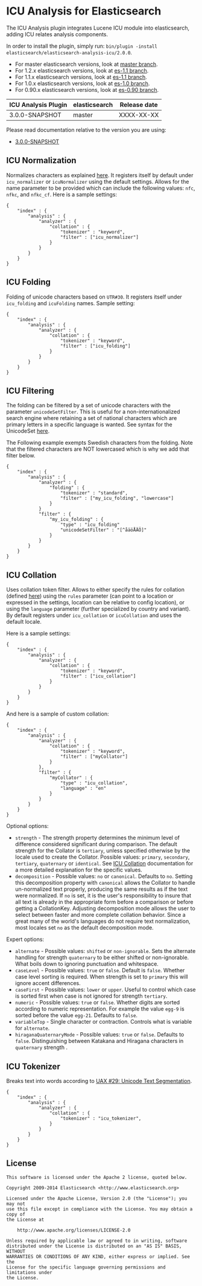 ICU Analysis for Elasticsearch
==================================

The ICU Analysis plugin integrates Lucene ICU module into elasticsearch, adding ICU relates analysis components.

In order to install the plugin, simply run: `bin/plugin -install elasticsearch/elasticsearch-analysis-icu/2.0.0`.

* For master elasticsearch versions, look at [master branch](https://github.com/elasticsearch/elasticsearch-analysis-icu/tree/master).
* For 1.2.x elasticsearch versions, look at [es-1.1 branch](https://github.com/elasticsearch/elasticsearch-analysis-icu/tree/es-1.2).
* For 1.1.x elasticsearch versions, look at [es-1.1 branch](https://github.com/elasticsearch/elasticsearch-analysis-icu/tree/es-1.1).
* For 1.0.x elasticsearch versions, look at [es-1.0 branch](https://github.com/elasticsearch/elasticsearch-analysis-icu/tree/es-1.0).
* For 0.90.x elasticsearch versions, look at [es-0.90 branch](https://github.com/elasticsearch/elasticsearch-analysis-icu/tree/es-0.90).

|    ICU Analysis Plugin      |    elasticsearch    | Release date |
|-----------------------------|---------------------|:------------:|
| 3.0.0-SNAPSHOT              | master              |  XXXX-XX-XX  |

Please read documentation relative to the version you are using:

* [3.0.0-SNAPSHOT](https://github.com/elasticsearch/elasticsearch-analysis-icu/blob/master/README.md)

ICU Normalization
-----------------

Normalizes characters as explained [here](http://userguide.icu-project.org/transforms/normalization). It registers itself by default under `icu_normalizer` or `icuNormalizer` using the default settings. Allows for the name parameter to be provided which can include the following values: `nfc`, `nfkc`, and `nfkc_cf`. Here is a sample settings:

    {
        "index" : {
            "analysis" : {
                "analyzer" : {
                    "collation" : {
                        "tokenizer" : "keyword",
                        "filter" : ["icu_normalizer"]
                    }
                }
            }
        }
    }

ICU Folding
-----------

Folding of unicode characters based on `UTR#30`. It registers itself under `icu_folding` and `icuFolding` names. Sample setting:

    {
        "index" : {
            "analysis" : {
                "analyzer" : {
                    "collation" : {
                        "tokenizer" : "keyword",
                        "filter" : ["icu_folding"]
                    }
                }
            }
        }
    }

ICU Filtering
-------------

The folding can be filtered by a set of unicode characters with the parameter `unicodeSetFilter`. This is useful for a
non-internationalized search engine where retaining a set of national characters which are primary letters in a specific
language is wanted. See syntax for the UnicodeSet [here](http://icu-project.org/apiref/icu4j/com/ibm/icu/text/UnicodeSet.html).

The Following example exempts Swedish characters from the folding. Note that the filtered characters are NOT lowercased which is why we add that filter below.

    {
        "index" : {
            "analysis" : {
                "analyzer" : {
                    "folding" : {
                        "tokenizer" : "standard",
                        "filter" : ["my_icu_folding", "lowercase"]
                    }
                }
                "filter" : {
                    "my_icu_folding" : {
                        "type" : "icu_folding"
                        "unicodeSetFilter" : "[^åäöÅÄÖ]"
                    }
                }
            }
        }
    }

ICU Collation
-------------

Uses collation token filter. Allows to either specify the rules for collation
(defined [here](http://www.icu-project.org/userguide/Collate_Customization.html)) using the `rules` parameter
(can point to a location or expressed in the settings, location can be relative to config location), or using the
`language` parameter (further specialized by country and variant). By default registers under `icu_collation` or
`icuCollation` and uses the default locale.

Here is a sample settings:

    {
        "index" : {
            "analysis" : {
                "analyzer" : {
                    "collation" : {
                        "tokenizer" : "keyword",
                        "filter" : ["icu_collation"]
                    }
                }
            }
        }
    }

And here is a sample of custom collation:

    {
        "index" : {
            "analysis" : {
                "analyzer" : {
                    "collation" : {
                        "tokenizer" : "keyword",
                        "filter" : ["myCollator"]
                    }
                },
                "filter" : {
                    "myCollator" : {
                        "type" : "icu_collation",
                        "language" : "en"
                    }
                }
            }
        }
    }

Optional options:
* `strength` - The strength property determines the minimum level of difference considered significant during comparison.
 The default strength for the Collator is `tertiary`, unless specified otherwise by the locale used to create the Collator.
 Possible values: `primary`, `secondary`, `tertiary`, `quaternary` or `identical`.
 See [ICU Collation](http://icu-project.org/apiref/icu4j/com/ibm/icu/text/Collator.html) documentation for a more detailed
 explanation for the specific values.
* `decomposition` - Possible values: `no` or `canonical`. Defaults to `no`. Setting this decomposition property with
`canonical` allows the Collator to handle un-normalized text properly, producing the same results as if the text were
normalized. If `no` is set, it is the user's responsibility to insure that all text is already in the appropriate form
before a comparison or before getting a CollationKey. Adjusting decomposition mode allows the user to select between
faster and more complete collation behavior. Since a great many of the world's languages do not require text
normalization, most locales set `no` as the default decomposition mode.

Expert options:
* `alternate` - Possible values: `shifted` or `non-ignorable`. Sets the alternate handling for strength `quaternary`
 to be either shifted or non-ignorable. What boils down to ignoring punctuation and whitespace.
* `caseLevel` - Possible values: `true` or `false`. Default is `false`. Whether case level sorting is required. When
 strength is set to `primary` this will ignore accent differences.
* `caseFirst` - Possible values: `lower` or `upper`. Useful to control which case is sorted first when case is not ignored
 for strength `tertiary`.
* `numeric` - Possible values: `true` or `false`. Whether digits are sorted according to numeric representation. For
 example the value `egg-9` is sorted before the value `egg-21`. Defaults to `false`.
* `variableTop` - Single character or contraction. Controls what is variable for `alternate`.
* `hiraganaQuaternaryMode` - Possible values: `true` or `false`. Defaults to `false`. Distinguishing between Katakana
 and Hiragana characters in `quaternary` strength .

ICU Tokenizer
-------------

Breaks text into words according to [UAX #29: Unicode Text Segmentation](http://www.unicode.org/reports/tr29/).

    {
        "index" : {
            "analysis" : {
                "analyzer" : {
                    "collation" : {
                        "tokenizer" : "icu_tokenizer",
                    }
                }
            }
        }
    }


License
-------

    This software is licensed under the Apache 2 license, quoted below.

    Copyright 2009-2014 Elasticsearch <http://www.elasticsearch.org>

    Licensed under the Apache License, Version 2.0 (the "License"); you may not
    use this file except in compliance with the License. You may obtain a copy of
    the License at

        http://www.apache.org/licenses/LICENSE-2.0

    Unless required by applicable law or agreed to in writing, software
    distributed under the License is distributed on an "AS IS" BASIS, WITHOUT
    WARRANTIES OR CONDITIONS OF ANY KIND, either express or implied. See the
    License for the specific language governing permissions and limitations under
    the License.
